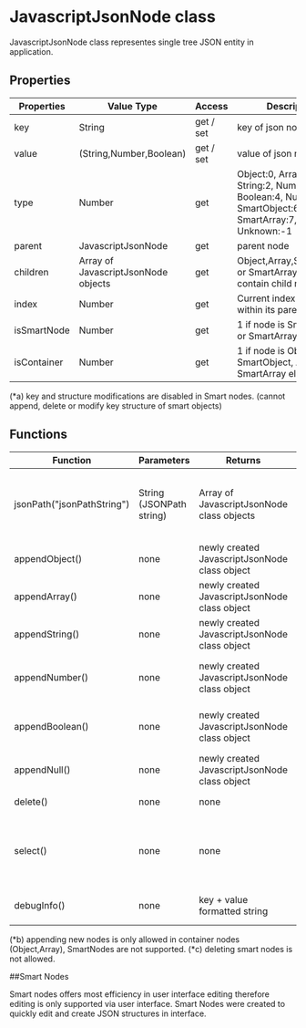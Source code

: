 # JavascriptJsonNode class

JavascriptJsonNode class representes single tree JSON entity in application. 

## Properties

| Properties | Value Type | Access | Description |
| --- | --- | --- | --- |
| key | String | get / set | key of json node. (*a) |
| value | (String,Number,Boolean) |  get / set | value of json node |
| type | Number | get | Object:0, Array:1, String:2, Number:3, Boolean:4, Null: 5, SmartObject:6, SmartArray:7, Unknown:-1|
| parent | JavascriptJsonNode | get | parent node |
| children | Array of JavascriptJsonNode objects | get | Object,Array,SmartObject or SmartArray nodes can contain child nodes.|
| index | Number | get | Current index of node within its parent node | 
| isSmartNode | Number | get | 1 if node is SmartObject or SmartArray else 0 |
| isContainer | Number | get | 1 if node is Object, SmartObject, Array, SmartArray else 0 |

(*a) key and structure modifications are disabled in Smart nodes. (cannot append, delete or modify key structure of smart objects)

## Functions
| Function | Parameters | Returns | Description |
| --- | --- | --- | --- |
| jsonPath("jsonPathString") | String (JSONPath string) | Array of JavascriptJsonNode class objects | Use to filter and return nodes using JSONPath querries |
| appendObject() | none | newly created JavascriptJsonNode class object | appends new Object node (*b) |
| appendArray() | none | newly created JavascriptJsonNode class object | appends new Array node (*b) |
| appendString() | none | newly created JavascriptJsonNode class object | appends new String node (*b) |
| appendNumber() | none | newly created JavascriptJsonNode class object | appends new Number node (*b) |
| appendBoolean() | none | newly created JavascriptJsonNode class object | appends new Boolean node (*b) |
| appendNull() | none | newly created JavascriptJsonNode class object | appends new Null node (*b) |
| delete() | none | none | deletes node (*c)|
| select() | none | none | upon operation finishes, node will be selected in UI |
| debugInfo() | none | key + value formatted string | prints basic information about node |


(*b) appending new nodes is only allowed in container nodes (Object,Array), SmartNodes are not supported.
(*c) deleting smart nodes is not allowed.

##Smart Nodes

Smart nodes offers most efficiency in user interface editing therefore editing is only supported via user interface. Smart Nodes were created to quickly edit and create JSON structures in interface.
